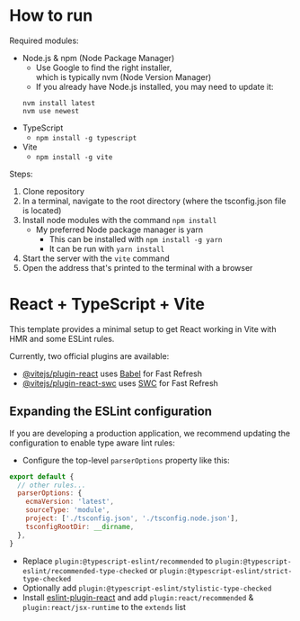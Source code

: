 # How to run

Required modules:
- Node.js & npm (Node Package Manager)
    - Use Google to find the right installer,<br>which is typically nvm (Node Version Manager)
    - If you already have Node.js installed, you may need to update it:
    ```
    nvm install latest
    nvm use newest
    ```
- TypeScript
    - `npm install -g typescript`
- Vite
    - `npm install -g vite`

Steps:

1. Clone repository
2. In a terminal, navigate to the root directory (where the tsconfig.json file is located)
3. Install node modules with the command `npm install`
    - My preferred Node package manager is yarn
        - This can be installed with `npm install -g yarn`
        - It can be run with `yarn install`
4. Start the server with the `vite` command
5. Open the address that's printed to the terminal with a browser

# React + TypeScript + Vite

This template provides a minimal setup to get React working in Vite with HMR and some ESLint rules.

Currently, two official plugins are available:

- [@vitejs/plugin-react](https://github.com/vitejs/vite-plugin-react/blob/main/packages/plugin-react/README.md) uses [Babel](https://babeljs.io/) for Fast Refresh
- [@vitejs/plugin-react-swc](https://github.com/vitejs/vite-plugin-react-swc) uses [SWC](https://swc.rs/) for Fast Refresh

## Expanding the ESLint configuration

If you are developing a production application, we recommend updating the configuration to enable type aware lint rules:

- Configure the top-level `parserOptions` property like this:

```js
export default {
  // other rules...
  parserOptions: {
    ecmaVersion: 'latest',
    sourceType: 'module',
    project: ['./tsconfig.json', './tsconfig.node.json'],
    tsconfigRootDir: __dirname,
  },
}
```

- Replace `plugin:@typescript-eslint/recommended` to `plugin:@typescript-eslint/recommended-type-checked` or `plugin:@typescript-eslint/strict-type-checked`
- Optionally add `plugin:@typescript-eslint/stylistic-type-checked`
- Install [eslint-plugin-react](https://github.com/jsx-eslint/eslint-plugin-react) and add `plugin:react/recommended` & `plugin:react/jsx-runtime` to the `extends` list
